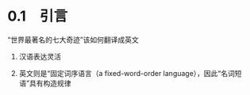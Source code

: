 # 0.1　引言

“世界最著名的七大奇迹”该如何翻译成英文

1. 汉语表达灵活

2. 英文则是“固定词序语言（a fixed-word-order language），因此“名词短语”具有构造规律